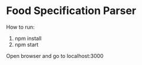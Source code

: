 # Food Specification Parser

How to run:
1. npm install
2. npm start

Open browser and go to localhost:3000
